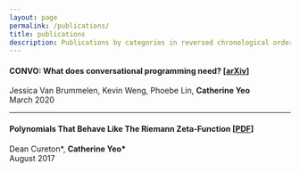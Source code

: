 ```yaml
---
layout: page
permalink: /publications/
title: publications
description: Publications by categories in reversed chronological order. * denotes alphabetical ordering.
---
```


#### CONVO: What does conversational programming need? [[arXiv](https://arxiv.org/abs/2003.01318)]
Jessica Van Brummelen, Kevin Weng, Phoebe Lin, __Catherine Yeo__ <br/>
March 2020

---

#### Polynomials That Behave Like The Riemann Zeta-Function [[PDF](https://uva.theopenscholar.com/files/ken-ono/files/reu2017curetonyeo.pdf)]
Dean Cureton*, __Catherine Yeo*__ <br/>
August 2017

